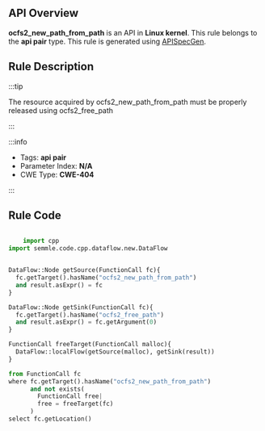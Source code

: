 ---
---


## API Overview
**ocfs2_new_path_from_path** is an API in **Linux kernel**. This rule belongs to the **api pair** type. This rule is generated using [APISpecGen](../../tools/APISpecGen).
## Rule Description

:::tip

The resource acquired by ocfs2_new_path_from_path must be properly released using ocfs2_free_path

:::

:::info

- Tags: **api pair**
- Parameter Index: **N/A**
- CWE Type: **CWE-404**

:::

## Rule Code
```python

    import cpp
import semmle.code.cpp.dataflow.new.DataFlow


DataFlow::Node getSource(FunctionCall fc){
  fc.getTarget().hasName("ocfs2_new_path_from_path")
  and result.asExpr() = fc
}

DataFlow::Node getSink(FunctionCall fc){
  fc.getTarget().hasName("ocfs2_free_path")
  and result.asExpr() = fc.getArgument(0)
}

FunctionCall freeTarget(FunctionCall malloc){
  DataFlow::localFlow(getSource(malloc), getSink(result))
}

from FunctionCall fc
where fc.getTarget().hasName("ocfs2_new_path_from_path")
      and not exists(
        FunctionCall free| 
        free = freeTarget(fc)
      )
select fc.getLocation()

    
```